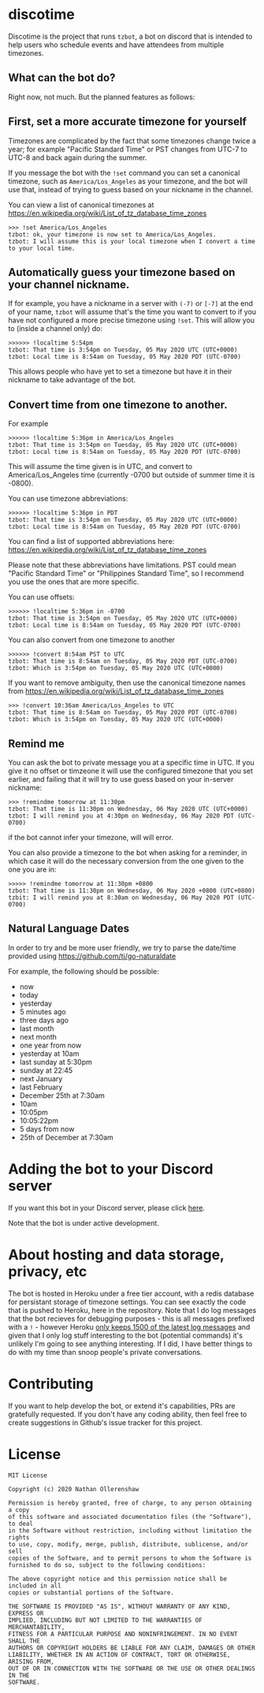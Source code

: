 # discotime

Discotime is the project that runs `tzbot`, a bot on discord that is intended to help users who schedule events and have attendees from multiple timezones.

## What can the bot do?

Right now, not much. But the planned features as follows:

## First, set a more accurate timezone for yourself

Timezones are complicated by the fact that some timezones change twice a year; for example "Pacific Standard Time" or PST changes from UTC-7 to UTC-8 and back again during the summer.

If you message the bot with the `!set` command you can set a canonical timezone, such as `America/Los_Angeles` as your timezone, and the bot will use that, instead of trying to guess based on your nickname in the channel.

You can view a list of canonical timezones at https://en.wikipedia.org/wiki/List_of_tz_database_time_zones

```
>>> !set America/Los_Angeles
tzbot: ok, your timezone is now set to America/Los_Angeles.
tzbot: I will assume this is your local timezone when I convert a time to your local time.
```

## Automatically guess your timezone based on your channel nickname.

If for example, you have a nickname in a server with `(-7)` or `[-7]` at the end of your name, `tzbot` will assume that's the time you want to convert to if you have not configured a more precise timezone using `!set`. This will allow you to (inside a channel only) do:

```
>>>>>> !localtime 5:54pm
tzbot: That time is 3:54pm on Tuesday, 05 May 2020 UTC (UTC+0000)
tzbot: Local time is 8:54am on Tuesday, 05 May 2020 PDT (UTC-0700)
```

This allows people who have yet to set a timezone but have it in their nickname to take advantage of the bot.

## Convert time from one timezone to another.

For example

```
>>>>>> !localtime 5:36pm in America/Los_Angeles
tzbot: That time is 3:54pm on Tuesday, 05 May 2020 UTC (UTC+0000)
tzbot: Local time is 8:54am on Tuesday, 05 May 2020 PDT (UTC-0700)
```

This will assume the time given is in UTC, and convert to America/Los_Angeles time (currently -0700 but outside of summer time it is -0800).

You can use timezone abbreviations:

```
>>>>>> !localtime 5:36pm in PDT
tzbot: That time is 3:54pm on Tuesday, 05 May 2020 UTC (UTC+0000)
tzbot: Local time is 8:54am on Tuesday, 05 May 2020 PDT (UTC-0700)
```

You can find a list of supported abbreviations here: https://en.wikipedia.org/wiki/List_of_tz_database_time_zones

Please note that these abbreviations have limitations. PST could mean "Pacific Standard Time" or "Philippines Standard Time", so I recommend you use the ones that are more specific.

You can use offsets:

```
>>>>>> !localtime 5:36pm in -0700
tzbot: That time is 3:54pm on Tuesday, 05 May 2020 UTC (UTC+0000)
tzbot: Local time is 8:54am on Tuesday, 05 May 2020 PDT (UTC-0700)
```

You can also convert from one timezone to another

```
>>>>>> !convert 8:54am PST to UTC
tzbot: That time is 8:54am on Tuesday, 05 May 2020 PDT (UTC-0700)
tzbot: Which is 3:54pm on Tuesday, 05 May 2020 UTC (UTC+0000)
```

If you want to remove ambiguity, then use the canonical timezone names from https://en.wikipedia.org/wiki/List_of_tz_database_time_zones

```
>>> !convert 10:36am America/Los_Angeles to UTC
tzbot: That time is 8:54am on Tuesday, 05 May 2020 PDT (UTC-0700)
tzbot: Which is 3:54pm on Tuesday, 05 May 2020 UTC (UTC+0000)
```

## Remind me

You can ask the bot to private message you at a specific time in UTC. If you give it no offset or timzeone it will use the configured timezone that you set earlier, and failing that it will try to use guess based on your in-server nickname:

```
>>> !remindme tomorrow at 11:30pm
tzbot: That time is 11:30pm on Wednesday, 06 May 2020 UTC (UTC+0000)
tzbot: I will remind you at 4:30pm on Wednesday, 06 May 2020 PDT (UTC-0700)
```

if the bot cannot infer your timezone, will will error.

You can also provide a timezone to the bot when asking for a reminder, in which case it will do the necessary conversion from the one given to the one you are in:

```
>>>>> !remindme tomorrow at 11:30pm +0800
tzbot: That time is 11:30pm on Wednesday, 06 May 2020 +0800 (UTC+0800)
tzbit: I will remind you at 8:30am on Wednesday, 06 May 2020 PDT (UTC-0700)
```

## Natural Language Dates

In order to try and be more user friendly, we try to parse the date/time provided using https://github.com/tj/go-naturaldate

For example, the following should be possible:

* now
* today
* yesterday
* 5 minutes ago
* three days ago
* last month
* next month
* one year from now
* yesterday at 10am
* last sunday at 5:30pm
* sunday at 22:45
* next January
* last February
* December 25th at 7:30am
* 10am
* 10:05pm
* 10:05:22pm
* 5 days from now
* 25th of December at 7:30am

# Adding the bot to your Discord server

If you want this bot in your Discord server, please click [here](https://discord.com/api/oauth2/authorize?client_id=707063041547829279&permissions=388160&scope=bot).

Note that the bot is under active development.

# About hosting and data storage, privacy, etc

The bot is hosted in Heroku under a free tier account, with a redis database for persistant storage of timezone settings. You can see exactly the code that is pushed to Heroku, here in the repository. Note that I do log messages that the bot recieves for debugging purposes - this is all messages prefixed with a `!` - however Heroku [only keeps 1500 of the latest log messages](https://devcenter.heroku.com/articles/logging#log-history-limits) and given that I only log stuff interesting to the bot (potential commands) it's unlikely I'm going to see anything interesting. If I did, I have better things to do with my time than snoop people's private conversations.

# Contributing

If you want to help develop the bot, or extend it's capabilities, PRs are gratefully requested. If you don't have any coding ability, then feel free to create suggestions in Github's issue tracker for this project.

# License

```
MIT License

Copyright (c) 2020 Nathan Ollerenshaw

Permission is hereby granted, free of charge, to any person obtaining a copy
of this software and associated documentation files (the "Software"), to deal
in the Software without restriction, including without limitation the rights
to use, copy, modify, merge, publish, distribute, sublicense, and/or sell
copies of the Software, and to permit persons to whom the Software is
furnished to do so, subject to the following conditions:

The above copyright notice and this permission notice shall be included in all
copies or substantial portions of the Software.

THE SOFTWARE IS PROVIDED "AS IS", WITHOUT WARRANTY OF ANY KIND, EXPRESS OR
IMPLIED, INCLUDING BUT NOT LIMITED TO THE WARRANTIES OF MERCHANTABILITY,
FITNESS FOR A PARTICULAR PURPOSE AND NONINFRINGEMENT. IN NO EVENT SHALL THE
AUTHORS OR COPYRIGHT HOLDERS BE LIABLE FOR ANY CLAIM, DAMAGES OR OTHER
LIABILITY, WHETHER IN AN ACTION OF CONTRACT, TORT OR OTHERWISE, ARISING FROM,
OUT OF OR IN CONNECTION WITH THE SOFTWARE OR THE USE OR OTHER DEALINGS IN THE
SOFTWARE.
```
